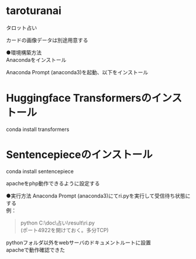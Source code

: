 # taroturanai
タロット占い

カードの画像データは別途用意する

●環境構築方法  
Anacondaをインストール  
  
Anaconda Prompt (anaconda3)を起動、以下をインストール  
  
# Huggingface Transformersのインストール  
conda install transformers  
  
# Sentencepieceのインストール  
conda install sentencepiece  
  
apacheをphp動作できるように設定する
  
  
●実行方法
Anaconda Prompt (anaconda3)にてri.pyを実行して受信待ち状態にする  
例：  
>python C:\doc\占い\result\ri.py  
(ポート4922を開けておく。多分TCP)  
  
pythonフォルダ以外をwebサーバのドキュメントルートに設置  
apacheで動作確認できた

